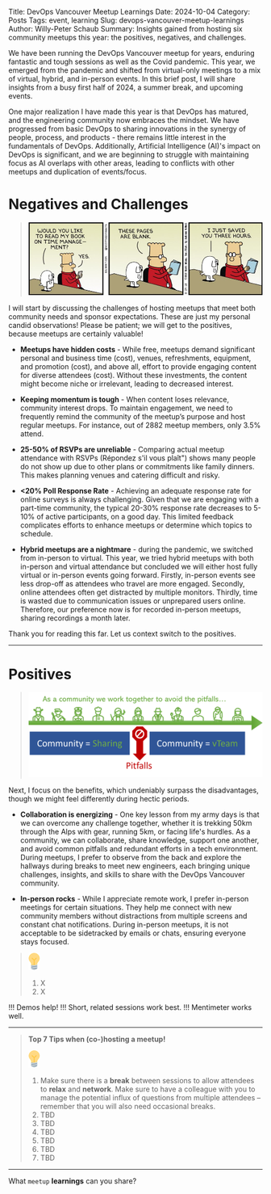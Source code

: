 Title: DevOps Vancouver Meetup Learnings
Date: 2024-10-04
Category: Posts 
Tags: event, learning
Slug: devops-vancouver-meetup-learnings
Author: Willy-Peter Schaub
Summary: Insights gained from hosting six community meetups this year: the positives, negatives, and challenges.

We have been running the DevOps Vancouver meetup for years, enduring fantastic and tough sessions as well as the Covid pandemic. This year, we emerged from the pandemic and shifted from virtual-only meetings to a mix of virtual, hybrid, and in-person events. In this brief post, I will share insights from a busy first half of 2024, a summer break, and upcoming events.

One major realization I have made this year is that DevOps has matured, and the engineering community now embraces the mindset. We have progressed from basic DevOps to sharing innovations in the synergy of people, process, and products - there remains little interest in the fundamentals of DevOps. Additionally, Artificial Intelligence (AI)'s impact on DevOps is significant, and we are beginning to struggle with maintaining focus as AI overlaps with other areas, leading to conflicts with other meetups and duplication of events/focus.

# Negatives and Challenges

> ![negatives](../images/devops-vancouver-meetup-learnings-1.jpg) 

I will start by discussing the challenges of hosting meetups that meet both community needs and sponsor expectations. These are just my personal candid observations! Please be patient; we will get to the positives, because meetups are certainly valuable!

- **Meetups have hidden costs** - While free, meetups demand significant personal and business time (cost), venues, refreshments, equipment, and promotion (cost), and above all, effort to provide engaging content for diverse attendees (cost). Without these investments, the content might become niche or irrelevant, leading to decreased interest.

- **Keeping momentum is tough** - When content loses relevance, community interest drops. To maintain engagement, we need to frequently remind the community of the meetup’s purpose and host regular meetups. For instance, out of 2882 meetup members, only 3.5% attend.

- **25-50% of RSVPs are unreliable** - Comparing actual meetup attendance with RSVPs (Répondez s'il vous plaît") shows many people do not show up due to other plans or commitments like family dinners. This makes planning venues and catering difficult and risky.

- **<20% Poll Response Rate** - Achieving an adequate response rate for online surveys is always challenging. Given that we are engaging with a part-time community, the typical 20-30% response rate decreases to 5-10% of active participants, on a good day. This limited feedback complicates efforts to enhance meetups or determine which topics to schedule.

- **Hybrid meetups are a nightmare** - during the pandemic, we switched from in-person to virtual. This year, we tried hybrid meetups with both in-person and virtual attendance but concluded we will either host fully virtual or in-person events going forward. Firstly, in-person events see less drop-off as attendees who travel are more engaged. Secondly, online attendees often get distracted by multiple monitors. Thirdly, time is wasted due to communication issues or unprepared users online. Therefore, our preference now is for recorded in-person meetups, sharing recordings a month later. 

Thank you for reading this far. Let us context switch to the positives.

---

# Positives

> ![positives](../images/devops-vancouver-meetup-learnings-2.png) 

Next, I focus on the benefits, which undeniably surpass the disadvantages, though we might feel differently during hectic periods.

- **Collaboration is energizing** - One key lesson from my army days is that we can overcome any challenge together, whether it is trekking 50km through the Alps with gear, running 5km, or facing life's hurdles. As a community, we can collaborate, share knowledge, support one another, and avoid common pitfalls and redundant efforts in a tech environment. During meetups, I prefer to observe from the back and explore the hallways during breaks to meet new engineers, each bringing unique challenges, insights, and skills to share with the DevOps Vancouver community.

- **In-person rocks** - While I appreciate remote work, I prefer in-person meetings for certain situations. They help me connect with new community members without distractions from multiple screens and constant chat notifications. During in-person meetups, it is not acceptable to be sidetracked by emails or chats, ensuring everyone stays focused.

>
> ![bulb](../images/moving-hundreds-of-pipeline-snowflakes-part8-7.png)
> 1. X
> 2. X
>

!!! Demos help!
!!! Short, related sessions work best.
!!! Mentimeter works well.

---

>
> **Top 7 Tips when (co-)hosting a meetup!**
>
> ![bulb](../images/moving-hundreds-of-pipeline-snowflakes-part8-7.png)
> 1. Make sure there is a **break** between sessions to allow attendees to **relax** and **network**. Make sure to have a colleague with you to manage the potential influx of questions from multiple attendees – remember that you will also need occasional breaks.
> 2. TBD
> 3. TBD
> 4. TBD
> 5. TBD
> 6. TBD
> 7. TBD

---

What ```meetup``` **learnings** can you share?

